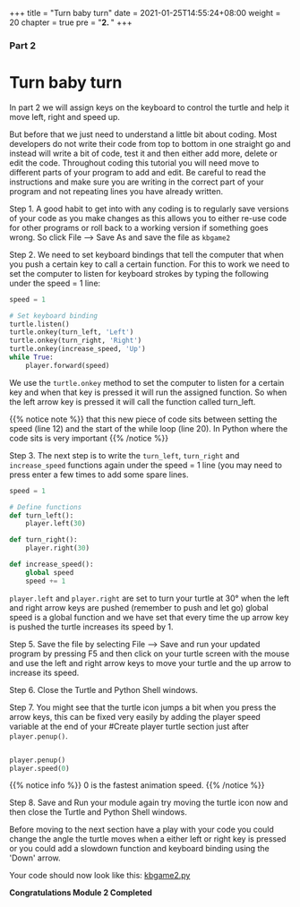 +++
title = "Turn baby turn"
date = 2021-01-25T14:55:24+08:00
weight = 20
chapter = true
pre = "<b>2. </b>"
+++

### Part 2

# Turn baby turn


In part 2 we will assign keys on the keyboard to control the turtle and help
 it move left, right and speed up.

But before that we just need to understand a little bit about coding.
 Most developers do not write their code from top to bottom in one straight
 go and instead will write a bit of code, test it and then either add more,
 delete or edit the code.
 Throughout coding this tutorial you will need move to different parts of
 your program to add and edit. Be careful to read the instructions and make
 sure you are writing in the correct part of your program and not
 repeating lines you have already written.

Step 1.  A good habit to get into with any coding is to regularly save versions
 of your code as you make changes as this allows you to either re-use code for
 other programs or roll back to a working version if something goes wrong.
 So click File --> Save As and save the file as `kbgame2`

Step 2.  We need to set keyboard bindings that tell the computer that when you
 push a certain key to call a certain function. For this to work we need to set
 the computer to listen for keyboard strokes by typing the following under the
 speed = 1 line:

```python
speed = 1

# Set keyboard binding
turtle.listen()
turtle.onkey(turn_left, 'Left')
turtle.onkey(turn_right, 'Right')
turtle.onkey(increase_speed, 'Up')
while True:
    player.forward(speed)
```

We use the `turtle.onkey` method to set the computer to listen for a certain
 key and when that key is pressed it will run the assigned function. So when
 the left arrow key is pressed it will call the function called turn_left.

{{% notice note %}}
that this new piece of code sits between setting the speed (line 12) and the start of the while loop (line 20). In Python where the code sits is very important
{{% /notice %}}

Step 3.  The next step is to write the `turn_left`, `turn_right` and
 `increase_speed` functions again under the speed = 1 line
 (you may need to press enter a few times to add some spare lines.

```python
speed = 1

# Define functions
def turn_left():
    player.left(30)

def turn_right():
    player.right(30)

def increase_speed():
    global speed
    speed += 1

```

`player.left` and `player.right` are set to turn your turtle at 30&deg; when
 the left and right arrow keys are pushed (remember to push and let go)
 global speed is a global function and we have set that every time the
 up arrow key is pushed the turtle increases its speed by 1.

Step 5.  Save the file by selecting File --&gt; Save and run your updated
 program by pressing F5 and then click on your turtle screen with the mouse
 and use the left and right arrow keys to move your turtle and the up arrow to
 increase its speed.

Step 6.  Close the Turtle and Python Shell windows.

Step 7.  You might see that the turtle icon jumps a bit when you press the
 arrow keys, this can be fixed very easily by adding the player speed variable
 at the end of your #Create player turtle section just after `player.penup()`.

```python

player.penup()
player.speed(0)
```

{{% notice info %}}
0 is the fastest animation speed.
{{% /notice %}}

Step 8.  Save and Run your module again try moving the turtle icon now and then
 close the Turtle and Python Shell windows.

Before moving to the next section have a play with your code you could change
 the angle the turtle moves when a either left or right key is pressed or you
 could add a slowdown function and keyboard binding using the 'Down' arrow.

Your code should now look like this: [kbgame2.py](/python_game/src/kbgame2.py)

**Congratulations Module 2 Completed**
